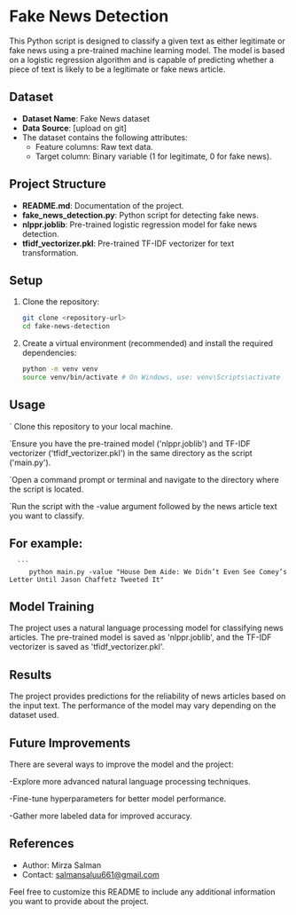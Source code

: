 # Fake News Detection

This Python script is designed to classify a given text as either legitimate or fake news using a pre-trained machine learning model. The model is based on a logistic regression algorithm and is capable of predicting whether a piece of text is likely to be a legitimate or fake news article.

## Dataset

- **Dataset Name**: Fake News dataset
- **Data Source**: [upload on git]
- The dataset contains the following attributes:
  - Feature columns: Raw text data.
  - Target column: Binary variable (1 for legitimate, 0 for fake news).

## Project Structure

- **README.md**: Documentation of the project.
- **fake_news_detection.py**: Python script for detecting fake news.
- **nlppr.joblib**: Pre-trained logistic regression model for fake news detection.
- **tfidf_vectorizer.pkl**: Pre-trained TF-IDF vectorizer for text transformation.

## Setup

1. Clone the repository:
   ```bash
   git clone <repository-url>
   cd fake-news-detection

2. Create a virtual environment (recommended) and install the required dependencies:
   ```bash
   python -m venv venv
   source venv/bin/activate # On Windows, use: venv\Scripts\activate

## Usage
` Clone this repository to your local machine.

`Ensure you have the pre-trained model ('nlppr.joblib') and TF-IDF vectorizer ('tfidf_vectorizer.pkl') in the same directory as the script ('main.py').

`Open a command prompt or terminal and navigate to the directory where the script is located.

`Run the script with the -value argument followed by the news article text you want to classify.

## For example:
      ```
         python main.py -value "House Dem Aide: We Didn’t Even See Comey’s Letter Until Jason Chaffetz Tweeted It"

## Model Training
The project uses a natural language processing model for classifying news articles. The pre-trained model is saved as 'nlppr.joblib', and the TF-IDF vectorizer is saved as 'tfidf_vectorizer.pkl'.

## Results
The project provides predictions for the reliability of news articles based on the input text. The performance of the model may vary depending on the dataset used.

## Future Improvements
There are several ways to improve the model and the project:

-Explore more advanced natural language processing techniques.

-Fine-tune hyperparameters for better model performance.

-Gather more labeled data for improved accuracy.
## References

- Author: Mirza Salman
- Contact: salmansaluu661@gmail.com

Feel free to customize this README to include any additional information you want to provide about the project.

